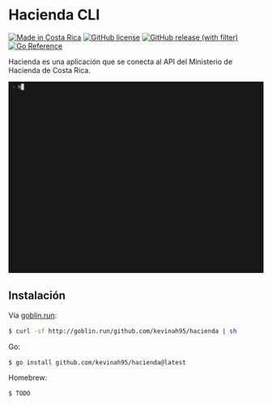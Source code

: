 # Hacienda CLI

[![Made in Costa Rica](https://img.shields.io/badge/made%20in-%20Costa%20Rica-blue.svg?logo=data:image/svg%2bxml;base64,PHN2ZyB4bWxucz0iaHR0cDovL3d3dy53My5vcmcvMjAwMC9zdmciIGlkPSJmbGFnLWljb25zLWNyIiB2aWV3Qm94PSIwIDAgNjQwIDQ4MCI+CiAgPGcgZmlsbC1ydWxlPSJldmVub2RkIiBzdHJva2Utd2lkdGg9IjFwdCI+CiAgICA8cGF0aCBmaWxsPSIjMDAwMGI0IiBkPSJNMCAwaDY0MHY0ODBIMHoiLz4KICAgIDxwYXRoIGZpbGw9IiNmZmYiIGQ9Ik0wIDc1LjRoNjQwdjMyMi4zSDB6Ii8+CiAgICA8cGF0aCBmaWxsPSIjZDkwMDAwIiBkPSJNMCAxNTcuN2g2NDB2MTU3LjdIMHoiLz4KICA8L2c+Cjwvc3ZnPgo=)](https://es.wikipedia.org/wiki/Costa_Rica)
[![GitHub license](https://img.shields.io/badge/license-Apache%20License%202.0-blue.svg?style=flat)](https://www.apache.org/licenses/LICENSE-2.0)
[![GitHub release (with filter)](https://img.shields.io/github/v/release/kevinah95/hacienda)](https://github.com/kevinah95/hacienda/releases)
[![Go Reference](https://pkg.go.dev/badge/github.com/kevinah95/hacienda.svg)](https://pkg.go.dev/github.com/kevinah95/hacienda)


Hacienda es una aplicación que se conecta al API del Ministerio de Hacienda de Costa Rica.

<img src="./examples/hacienda.gif" alt="Ejemplo hacienda" />

## Instalación

Vía [goblin.run](https://goblin.run):

```sh
$ curl -sf http://goblin.run/github.com/kevinah95/hacienda | sh
```

Go:
```
$ go install github.com/kevinah95/hacienda@latest
```

Homebrew:
```
$ TODO
```